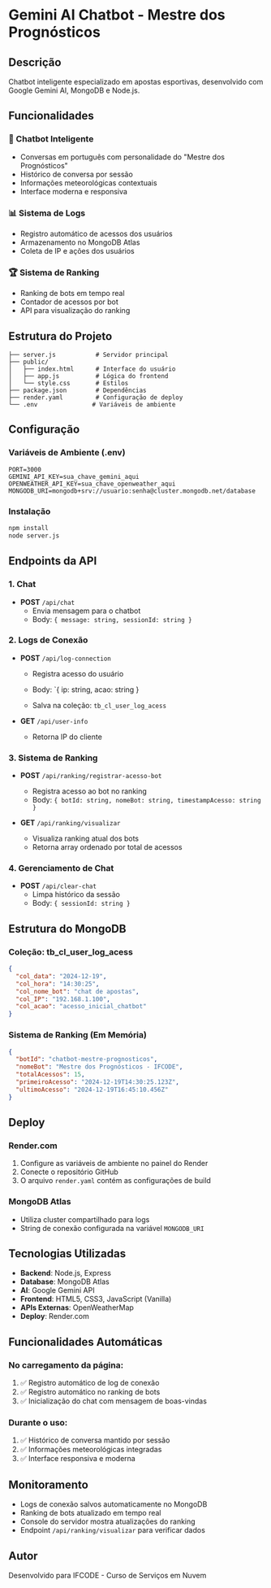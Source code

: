 # Gemini AI Chatbot - Mestre dos Prognósticos

## Descrição
Chatbot inteligente especializado em apostas esportivas, desenvolvido com Google Gemini AI, MongoDB e Node.js.

## Funcionalidades

### 🤖 Chatbot Inteligente
- Conversas em português com personalidade do "Mestre dos Prognósticos"
- Histórico de conversa por sessão
- Informações meteorológicas contextuais
- Interface moderna e responsiva

### 📊 Sistema de Logs
- Registro automático de acessos dos usuários
- Armazenamento no MongoDB Atlas
- Coleta de IP e ações dos usuários

### 🏆 Sistema de Ranking
- Ranking de bots em tempo real
- Contador de acessos por bot
- API para visualização do ranking

## Estrutura do Projeto

```
├── server.js           # Servidor principal
├── public/
│   ├── index.html      # Interface do usuário
│   ├── app.js          # Lógica do frontend
│   └── style.css       # Estilos
├── package.json        # Dependências
├── render.yaml         # Configuração de deploy
└── .env               # Variáveis de ambiente
```

## Configuração

### Variáveis de Ambiente (.env)
```env
PORT=3000
GEMINI_API_KEY=sua_chave_gemini_aqui
OPENWEATHER_API_KEY=sua_chave_openweather_aqui
MONGODB_URI=mongodb+srv://usuario:senha@cluster.mongodb.net/database
```

### Instalação
```bash
npm install
node server.js
```

## Endpoints da API

### 1. Chat
- **POST** `/api/chat`
  - Envia mensagem para o chatbot
  - Body: `{ message: string, sessionId: string }`

### 2. Logs de Conexão
- **POST** `/api/log-connection`
  - Registra acesso do usuário
  - Body: `{ ip: string, acao: string }
  

  - Salva na coleção: `tb_cl_user_log_acess`

- **GET** `/api/user-info`
  - Retorna IP do cliente

### 3. Sistema de Ranking
- **POST** `/api/ranking/registrar-acesso-bot`
  - Registra acesso ao bot no ranking
  - Body: `{ botId: string, nomeBot: string, timestampAcesso: string }`

- **GET** `/api/ranking/visualizar`
  - Visualiza ranking atual dos bots
  - Retorna array ordenado por total de acessos

### 4. Gerenciamento de Chat
- **POST** `/api/clear-chat`
  - Limpa histórico da sessão
  - Body: `{ sessionId: string }`

## Estrutura do MongoDB

### Coleção: tb_cl_user_log_acess
```json
{
  "col_data": "2024-12-19",
  "col_hora": "14:30:25", 
  "col_nome_bot": "chat de apostas",
  "col_IP": "192.168.1.100",
  "col_acao": "acesso_inicial_chatbot"
}
```

### Sistema de Ranking (Em Memória)
```json
{
  "botId": "chatbot-mestre-prognosticos",
  "nomeBot": "Mestre dos Prognósticos - IFCODE",
  "totalAcessos": 15,
  "primeiroAcesso": "2024-12-19T14:30:25.123Z",
  "ultimoAcesso": "2024-12-19T16:45:10.456Z"
}
```

## Deploy

### Render.com
1. Configure as variáveis de ambiente no painel do Render
2. Conecte o repositório GitHub
3. O arquivo `render.yaml` contém as configurações de build

### MongoDB Atlas
- Utiliza cluster compartilhado para logs
- String de conexão configurada na variável `MONGODB_URI`

## Tecnologias Utilizadas

- **Backend**: Node.js, Express
- **Database**: MongoDB Atlas
- **AI**: Google Gemini API
- **Frontend**: HTML5, CSS3, JavaScript (Vanilla)
- **APIs Externas**: OpenWeatherMap
- **Deploy**: Render.com

## Funcionalidades Automáticas

### No carregamento da página:
1. ✅ Registro automático de log de conexão
2. ✅ Registro automático no ranking de bots
3. ✅ Inicialização do chat com mensagem de boas-vindas

### Durante o uso:
1. ✅ Histórico de conversa mantido por sessão
2. ✅ Informações meteorológicas integradas
3. ✅ Interface responsiva e moderna

## Monitoramento

- Logs de conexão salvos automaticamente no MongoDB
- Ranking de bots atualizado em tempo real
- Console do servidor mostra atualizações do ranking
- Endpoint `/api/ranking/visualizar` para verificar dados

## Autor
Desenvolvido para IFCODE - Curso de Serviços em Nuvem
